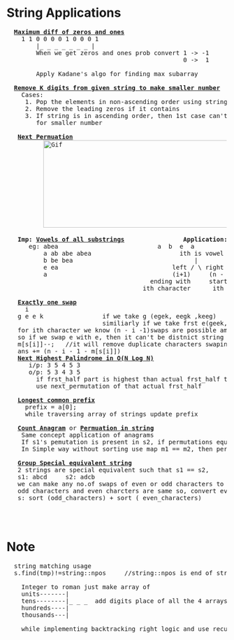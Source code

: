 # String Applications
  <pre>
  <b><a href="https://github.com/teja963/DSA-and-MYSQL/blob/master/String/9.%20Max%20difference%20of%20zeros%20and%201s.cpp">Maximum diff of zeros and ones</a></b>
    1 1 0 0 0 0 1 0 0 0 1
        |_ _ _ _ _ _ _ |
        When we get zeros and ones prob convert 1 -> -1
                                                0 ->  1
                                                
        Apply Kadane's algo for finding max subarray
    
  <b><a href="https://github.com/teja963/DSA_All_Models/blob/master/String/4.%20Remove%20kth%20digits%20from%20number.cpp">Remove K digits from given string to make smaller number</a></b>
    Cases:
     1. Pop the elements in non-ascending order using string as efficient instead of stack
     2. Remove the leading zeros if it contains
     3. If string is in ascending order, then 1st case can't work to overcome that, pop last elements 
        for smaller number
        
   <b><a href="https://github.com/teja963/DSA_All_Models/blob/master/String/13.%20Next%20permutation.cpp">Next Permuation</a></b>
          <img alt="Gif" width="550" height="200" src="https://github.com/teja963/DSA_All_Models/blob/master/String/images/31_Next_Permutation.gif">
          
   <b>Imp:</b> <b><a href="https://github.com/teja963/DSA_All_Models/blob/master/String/18.%20Vowels%20of%20all%20substrings.cpp">Vowels of all substrings</a></b>                <b>Application:</b> <b><a href="https://www.hackerrank.com/challenges/the-minion-game/problem?isFullScreen=true">Minion game question</a></b>          <b><a href="https://github.com/teja963/Advanced-DSA/blob/master/String/18.%20Minion%20Game.py">Solution</a></b>
      eg: abea                           a  b  e  a
          a ab abe abea                        ith is vowel
          b be bea                                 |
          e ea                               left / \ right
          a                                  (i+1)     (n - i) times it repeates in substring
                                       ending with     starting with
                                     ith character      ith character substring
          
   <b><a href="https://github.com/teja963/Advanced-DSA/blob/master/String/34.%20Exactly%20one%20swap.cpp">Exactly one swap</a></b>
     i
   g e e k                if we take g (egek, eegk ,keeg)
                          similiarly if we take frst e(geek, gkee)
   for ith character we know (n - i -1)swaps are possible among those we need to reduce duplicate cases
   so if we swap e with e, then it can't be distnict string so use map to update frequencies 
   m[s[i]]--;   //it will remove duplicate characters swaping
   ans += (n - i - 1 - m[s[i]])
   <b><a href="https://github.com/teja963/DSA-and-MYSQL/blob/master/String/25.%20Next%20Highest%20Palindrome.cpp">Next Highest Palindrome in O(N Log N)</a></b>
      i/p: 3 5 4 5 3
      o/p: 5 3 4 3 5
        if frst_half part is highest than actual frst_half then it is to get next highest
        use next_permutation of that actual frst_half
        
   <b><a href="https://github.com/teja963/DSA-and-MYSQL/blob/master/String/28.%20Longest%20common%20Prefix%20in%20array.cpp">Longest common prefix</a></b>
     prefix = a[0];
     while traversing array of strings update prefix
     
   <b><a href="https://github.com/teja963/DSA-and-MYSQL/blob/master/Sliding%20Window/4.%20Count%20anagrams.cpp">Count Anagram</a></b> or <b><a href="https://github.com/teja963/DSA-and-MYSQL/blob/master/String/29.Permutation%20in%20String.cpp">Permuation in string</a></b>
    Same concept application of anagrams
    If s1's pemutation is present in s2, if permutations equal means sort(s1) == sort(s2)
    In Simple way without sorting use map m1 == m2, then permutation of s1 is present in s2
    
   <b><a href="https://github.com/teja963/DSA-and-MYSQL/blob/master/String/32.%20Group%20Special%20Equivalent%20string.cpp">Group Special equivalent string</a></b>
   2 strings are special equivalent such that s1 == s2,
   s1: abcd     s2: adcb
   we can make any no.of swaps of even or odd characters to check its equal means,
   odd characters and even charcters are same so, convert every string to 
   s: sort (odd_characters) + sort ( even_characters)
   
   
  </pre>
# Note
  <pre>
  string matching usage
  s.find(tmp)!=string::npos     //string::npos is end of string
  
    Integer to roman just make array of 
    units-------|
    tens--------|_ _ _  add digits place of all the 4 arrays
    hundreds----|
    thousands---|
    
    while implementing backtracking right logic and use recursion effectively
  </pre>
